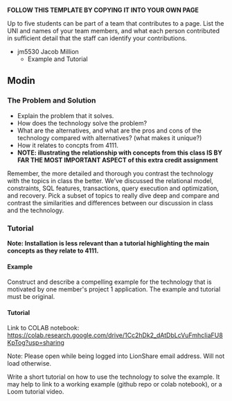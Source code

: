 **FOLLOW THIS TEMPLATE BY COPYING IT INTO YOUR OWN PAGE**

Up to five students can be part of a team that contributes to a page.
List the UNI and names of your team members, and what each person contributed in sufficient detail that the staff can identify your contributions.

* jm5530 Jacob Million
  * Example and Tutorial

## Modin

### The Problem and Solution

* Explain the problem that it solves.
* How does the technology solve the problem?
* What are the alternatives, and what are the pros and cons of the technology compared with alternatives?  (what makes it unique?)
* How it relates to concpts from 4111.  
* **NOTE: illustrating the relationship with concepts from this class IS BY FAR THE MOST IMPORTANT ASPECT of this extra credit assignment**

Remember, the more detailed and thorough you contrast the technology with the topics in class the better.
We've discussed the relational model, constraints, SQL features, transactions, query execution and optimization, and recovery.   Pick a subset of topics to really dive deep and compare and contrast the similarities and differences between our discussion in class and the technology.

### Tutorial

**Note: Installation is less relevant than a tutorial highlighting the main concepts as they relate to 4111.**

#### Example

Construct and describe a compelling example for the technology that is motivated by one member's project 1 application.  The example and tutorial must be original.

#### Tutorial

Link to COLAB notebook: https://colab.research.google.com/drive/1Cc2hDk2_dAtDbLcVuFmhcIiaFU8KpTog?usp=sharing

Note: Please open while being logged into LionShare email address. Will not load otherwise.

Write a short tutorial on how to use the technology to solve the example.  It may help to link to a working example (github repo or colab notebook), or a Loom tutorial video.